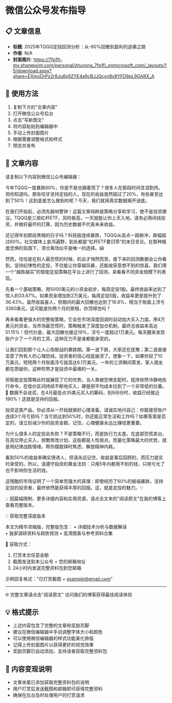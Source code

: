 # 微信公众号发布指导

## 📋 文章信息
- **标题**: 2025年TQQQ定投回测分析：从-60%回撤到盈利的逆袭之路
- **作者**: N/A
- **封面图片**: https://7fp1fj-my.sharepoint.com/personal/zhurong_7fp1fj_onmicrosoft_com/_layouts/15/download.aspx?share=EXmoDrPz2r9Ju6x9ZYE4a9cBJJQcvn8x8YFD9pL9GARX_A

## 📱 使用方法
1. 复制下方的"文章内容"
2. 打开微信公众号后台
3. 点击"写新图文"
4. 将内容粘贴到编辑器中
5. 手动上传封面图片
6. 根据需要调整格式和样式
7. 预览并发布

## 📝 文章内容
请复制以下内容到微信公众号编辑器：

今年TQQQ一度暴跌60%，你是不是也跟着慌了？很多人在那段时间含泪割肉，但你知道吗，那些咬牙坚持定投的人，现在的收益竟然超过了20%，有些甚至达到了50%！这到底是怎么做到的呢？今天，我们就用真实数据揭开谜底。

在我们开始前，必须先敲响警钟！这篇文章纯粹是策略分享和学习，绝不是投资建议。TQQQ是三倍杠杆ETF，风险极高，一天就能让你上天入地。请务必用闲钱投资，并做好最坏的打算，因为历史数据不代表未来收益。

还记得年初那段黑暗的日子吗？科技股连续暴跌，TQQQ从高点一路俯冲，跌幅超过60%。社交媒体上哀鸿遍野，到处都是“杠杆ETF要归零”的末日言论。在那种极度恐惧的氛围下，清仓离场似乎是唯一的选择。😱

然而，恰恰是在别人最恐慌的时候，机会才悄然而至。接下来的回测数据会让你看到，坚持纪律性的定投，不仅能让你穿越风暴，还能收获意想不到的惊喜。我们用一个“越跌越买”的智能定投策略在平台上进行了回测，来看看不同资金规模下的表现。

先看一个基础策略，用5000美元的小资金起步，每周定投1股。最终收益率达到了惊人的33.67%。如果资金增加到2万美元，每周定投5股，收益率更是提升到了36.43%。虽然收益喜人，但期间的最大回撤也达到了16.8%，相当于账面上浮亏3360美元，这可能是你两个月的房租，你顶得住吗？

再来看看更强大的完整版策略，它会在市场深度回调时自动加大买入力度。用4万美元的资金，当市场最恐慌时，策略触发了深度加仓机制，最终总收益率高达51.15%！但代价是，最大回撤也接近19%，浮亏一度超过1万美元。每天醒来发现账户少了一个月的工资，这种压力不是谁都能承受的。

让我们回到那个让人心惊胆战的暴跌期。第一波下跌，大家还在犹豫；第二波直接击穿了所有人的心理防线，投资者的信心彻底崩溃了。想象一下，如果你投了10万美元，短短两个月账面浮亏就高达6.1万美元，一年的工资瞬间蒸发，家人朋友都在质疑你，这种煎熬才是投资中最难的一关。

但智能定投策略此时就展现了它的优势。当人类被恐惧支配时，程序依然冷静地执行命令，在低价区间持续不断地买入，硬是把平均成本拉到了一个非常低的位置。💪 数据不会说谎，在4月最低点35美元买入的筹码，到9月份时，收益已经接近190%！这就是坚持的回报。

投资这类产品，你必须从一开始就做好心理准备。请诚实地问自己：你能接受账户连续3个月亏损吗？当亏损达到50%时，你还能正常生活和工作吗？如果答案是否定的，请立刻减少你的投资金额。记住，心理健康永远比赚钱更重要。

为什么很多人的定投会失败？不是策略不行，而是执行力太差。在底部恐慌卖出，在高位停止买入，频繁修改计划，这些都是人性弱点。而量化策略最大的优势，就是用纪律战胜情绪，帮你摆脱择时焦虑，解放精神内耗。

看到50%的收益率确实很诱人，但请永远记住，收益是事后回顾的，而压力是实时承受的。所以，请遵守投资的黄金法则：只用5年内都用不到的钱，只用亏光了也不影响你生活的钱。

这残酷的市场证明了一个简单而强大的真理：即使经历了60%的极端暴跌，坚持定投的投资者，最终依然能获得丰厚的回报。这，就是定投的魅力。✨

💡 因篇幅限制，更多详细内容和实用资源，请点击文末的"阅读原文"在我的博客上查看完整版本。


💡 获取完整深度版本

本文为精华浓缩版，完整版包含：
• 详细技术分析与数据解读  
• 独家调研资料与趋势预测
• 高清图表与参考资料合集

📧 获取方式：
1. 打赏本文任意金额
2. 截图发送到本公众号 + 您的邮箱地址
3. 24小时内发送完整资料包到您邮箱

示例回复格式："已打赏截图 + example@email.com"

---
🌐 完整文章请点击"阅读原文"
访问我们的博客获得最佳阅读体验


## 💡 格式提示
- 上述内容包含了完整的文章和奖励页脚
- 建议在微信编辑器中手动调整字体大小和颜色
- 可以使用微信编辑器的样式功能美化排版
- 记得上传封面图片以获得更好的视觉效果
- 奖励页脚已自动添加，支持读者获取完整资料包

## 🎁 内容变现说明
- 文章末尾已添加获取完整资料包的说明
- 用户打赏后发送截图和邮箱即可获得完整资料
- 确保在后台及时处理用户的打赏请求

